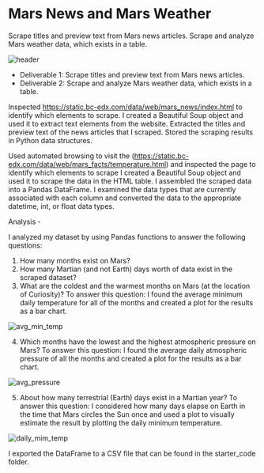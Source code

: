 # Mars News and Mars Weather
Scrape titles and preview text from Mars news articles. Scrape and analyze Mars weather data, which exists in a table.

![header](https://user-images.githubusercontent.com/106120403/213423822-6079197f-8f26-4e4b-ad72-8d8ec6bad526.jpg)

- Deliverable 1: Scrape titles and preview text from Mars news articles.
- Deliverable 2: Scrape and analyze Mars weather data, which exists in a table.

Inspected https://static.bc-edx.com/data/web/mars_news/index.html to identify which elements to scrape.
I created a Beautiful Soup object and used it to extract text elements from the website.
Extracted the titles and preview text of the news articles that I scraped. Stored the scraping results in Python data structures.


Used automated browsing to visit the (https://static.bc-edx.com/data/web/mars_facts/temperature.html) and inspected the page to identify which elements to scrape
I created a Beautiful Soup object and used it to scrape the data in the HTML table. I assembled the scraped data into a Pandas DataFrame.
I examined the data types that are currently associated with each column and converted the data to the appropriate datetime, int, or float data types.

Analysis - 

I analyzed my dataset by using Pandas functions to answer the following questions:
1. How many months exist on Mars?
2. How many Martian (and not Earth) days worth of data exist in the scraped dataset?
3. What are the coldest and the warmest months on Mars (at the location of Curiosity)? To answer this question:
I found the average minimum daily temperature for all of the months and created a plot for the results as a bar chart.

![avg_min_temp](https://user-images.githubusercontent.com/106120403/213426274-45495af8-5c2a-4a34-b06b-ca137860a89e.png)

4. Which months have the lowest and the highest atmospheric pressure on Mars? To answer this question:
I found the average daily atmospheric pressure of all the months and created a plot for the results as a bar chart.

![avg_pressure](https://user-images.githubusercontent.com/106120403/213426378-39adc7dd-9156-445d-b5ac-6f58d4506a34.png)

5. About how many terrestrial (Earth) days exist in a Martian year? To answer this question:
I considered how many days elapse on Earth in the time that Mars circles the Sun once and used a plot to visually estimate the result by plotting the daily minimum temperature.

![daily_mim_temp](https://user-images.githubusercontent.com/106120403/213426568-b68f5bd8-6a08-413c-b3d5-b006936d2f7a.png)

I exported the DataFrame to a CSV file that can be found in the starter_code folder.
